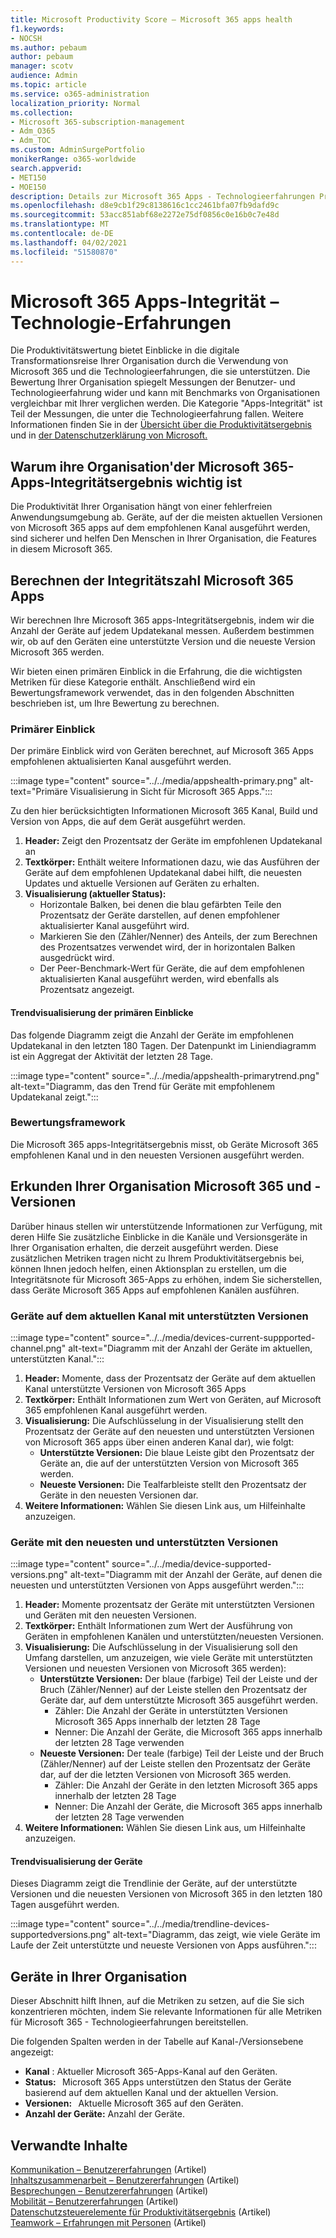 ```yaml
---
title: Microsoft Productivity Score – Microsoft 365 apps health
f1.keywords:
- NOCSH
ms.author: pebaum
author: pebaum
manager: scotv
audience: Admin
ms.topic: article
ms.service: o365-administration
localization_priority: Normal
ms.collection:
- Microsoft 365-subscription-management
- Adm_O365
- Adm_TOC
ms.custom: AdminSurgePortfolio
monikerRange: o365-worldwide
search.appverid:
- MET150
- MOE150
description: Details zur Microsoft 365 Apps - Technologieerfahrungen Produktivitätsergebnis.
ms.openlocfilehash: d8e9cb1f29c8138616c1cc2461bfa07fb9dafd9c
ms.sourcegitcommit: 53acc851abf68e2272e75df0856c0e16b0c7e48d
ms.translationtype: MT
ms.contentlocale: de-DE
ms.lasthandoff: 04/02/2021
ms.locfileid: "51580870"
---
```

# <a name="microsoft-365-apps-health--technology-experiences"></a>Microsoft 365 Apps-Integrität – Technologie-Erfahrungen

Die Produktivitätswertung bietet Einblicke in die digitale Transformationsreise Ihrer Organisation durch die Verwendung von Microsoft 365 und die Technologieerfahrungen, die sie unterstützen. Die Bewertung Ihrer Organisation spiegelt Messungen der Benutzer- und Technologieerfahrung wider und kann mit Benchmarks von Organisationen vergleichbar mit Ihrer verglichen werden. Die Kategorie "Apps-Integrität" ist Teil der Messungen, die unter die Technologieerfahrung fallen. Weitere Informationen finden Sie in der [Übersicht über die Produktivitätsergebnis](productivity-score.md) und in [der Datenschutzerklärung von Microsoft.](https://privacy.microsoft.com/privacystatement)

## <a name="why-your-organization39s-microsoft-365-apps-health-score-matters"></a>Warum ihre Organisation&#39;der Microsoft 365-Apps-Integritätsergebnis wichtig ist

Die Produktivität Ihrer Organisation hängt von einer fehlerfreien Anwendungsumgebung ab. Geräte, auf der die meisten aktuellen Versionen von Microsoft 365 apps auf dem empfohlenen Kanal ausgeführt werden, sind sicherer und helfen Den Menschen in Ihrer Organisation, die Features in diesem Microsoft 365.

## <a name="how-we-calculate-the-microsoft-365-apps-health-score"></a>Berechnen der Integritätszahl Microsoft 365 Apps

Wir berechnen Ihre Microsoft 365 apps-Integritätsergebnis, indem wir die Anzahl der Geräte auf jedem Updatekanal messen. Außerdem bestimmen wir, ob auf den Geräten eine unterstützte Version und die neueste Version Microsoft 365 werden.

Wir bieten einen primären Einblick in die Erfahrung, die die wichtigsten Metriken für diese Kategorie enthält. Anschließend wird ein Bewertungsframework verwendet, das in den folgenden Abschnitten beschrieben ist, um Ihre Bewertung zu berechnen.

### <a name="primary-insight"></a>Primärer Einblick

Der primäre Einblick wird von Geräten berechnet, auf Microsoft 365 Apps empfohlenen aktualisierten Kanal ausgeführt werden.

:::image type="content" source="../../media/appshealth-primary.png" alt-text="Primäre Visualisierung in Sicht für Microsoft 365 Apps.":::

Zu den hier berücksichtigten Informationen Microsoft 365 Kanal, Build und Version von Apps, die auf dem Gerät ausgeführt werden.

1. **Header:**  Zeigt den Prozentsatz der Geräte im empfohlenen Updatekanal an
1. **Textkörper:**  Enthält weitere Informationen dazu, wie das Ausführen der Geräte auf dem empfohlenen Updatekanal dabei hilft, die neuesten Updates und aktuelle Versionen auf Geräten zu erhalten.
1. **Visualisierung (aktueller Status):**
    - Horizontale Balken, bei denen die blau gefärbten Teile den Prozentsatz der Geräte darstellen, auf denen empfohlener aktualisierter Kanal ausgeführt wird.
    - Markieren Sie den (Zähler/Nenner) des Anteils, der zum Berechnen des Prozentsatzes verwendet wird, der in horizontalen Balken ausgedrückt wird.
    - Der Peer-Benchmark-Wert für Geräte, die auf dem empfohlenen aktualisierten Kanal ausgeführt werden, wird ebenfalls als Prozentsatz angezeigt.

#### <a name="trend-visualization-of-the-primary-insight"></a>Trendvisualisierung der primären Einblicke

Das folgende Diagramm zeigt die Anzahl der Geräte im empfohlenen Updatekanal in den letzten 180 Tagen. Der Datenpunkt im Liniendiagramm ist ein Aggregat der Aktivität der letzten 28 Tage.

:::image type="content" source="../../media/appshealth-primarytrend.png" alt-text="Diagramm, das den Trend für Geräte mit empfohlenem Updatekanal zeigt.":::

### <a name="scoring-framework"></a>Bewertungsframework

Die Microsoft 365 apps-Integritätsergebnis misst, ob Geräte Microsoft 365 empfohlenen Kanal und in den neuesten Versionen ausgeführt werden.

## <a name="explore-your-organization-microsoft-365-app-channels-and-versions"></a>Erkunden Ihrer Organisation Microsoft 365 und -Versionen

Darüber hinaus stellen wir unterstützende Informationen zur Verfügung, mit deren Hilfe Sie zusätzliche Einblicke in die Kanäle und Versionsgeräte in Ihrer Organisation erhalten, die derzeit ausgeführt werden. Diese zusätzlichen Metriken tragen nicht zu Ihrem Produktivitätsergebnis bei, können Ihnen jedoch helfen, einen Aktionsplan zu erstellen, um die Integritätsnote für Microsoft 365-Apps zu erhöhen, indem Sie sicherstellen, dass Geräte Microsoft 365 Apps auf empfohlenen Kanälen ausführen.

### <a name="devices-on-current-channel-and-running-supported-versions"></a>Geräte auf dem aktuellen Kanal mit unterstützten Versionen

:::image type="content" source="../../media/devices-current-suppported-channel.png" alt-text="Diagramm mit der Anzahl der Geräte im aktuellen, unterstützten Kanal.":::

1. **Header:** Momente, dass der Prozentsatz der Geräte auf dem aktuellen Kanal unterstützte Versionen von Microsoft 365 Apps  
1. **Textkörper:**  Enthält Informationen zum Wert von Geräten, auf Microsoft 365 empfohlenen Kanal ausgeführt werden.
1. **Visualisierung:**  Die Aufschlüsselung in der Visualisierung stellt den Prozentsatz der Geräte auf den neuesten und unterstützten Versionen von Microsoft 365 apps über einen anderen Kanal dar), wie folgt:
    - **Unterstützte Versionen:** Die blaue Leiste gibt den Prozentsatz der Geräte an, die auf der unterstützten Version von Microsoft 365 werden.
    - **Neueste Versionen:** Die Tealfarbleiste stellt den Prozentsatz der Geräte in den neuesten Versionen dar.
1. **Weitere Informationen:**   Wählen Sie diesen Link aus, um Hilfeinhalte anzuzeigen.

### <a name="devices-running-latest-and-supported-versions"></a>Geräte mit den neuesten und unterstützten Versionen

:::image type="content" source="../../media/device-supported-versions.png" alt-text="Diagramm mit der Anzahl der Geräte, auf denen die neuesten und unterstützten Versionen von Apps ausgeführt werden.":::

1. **Header:** Momente prozentsatz der Geräte mit unterstützten Versionen und Geräten mit den neuesten Versionen.  
1. **Textkörper:**  Enthält Informationen zum Wert der Ausführung von Geräten in empfohlenen Kanälen und unterstützten/neuesten Versionen.
1. **Visualisierung:** Die Aufschlüsselung in der Visualisierung soll den Umfang darstellen, um anzuzeigen, wie viele Geräte mit unterstützten Versionen und neuesten Versionen von Microsoft 365 werden):
    - **Unterstützte Versionen:** Der blaue (farbige) Teil der Leiste und der Bruch (Zähler/Nenner) auf der Leiste stellen den Prozentsatz der Geräte dar, auf dem unterstützte Microsoft 365 ausgeführt werden.
        - Zähler: Die Anzahl der Geräte in unterstützten Versionen Microsoft 365 Apps innerhalb der letzten 28 Tage
        - Nenner: Die Anzahl der Geräte, die Microsoft 365 apps innerhalb der letzten 28 Tage verwenden
    - **Neueste Versionen:** Der teale (farbige) Teil der Leiste und der Bruch (Zähler/Nenner) auf der Leiste stellen den Prozentsatz der Geräte dar, auf der die letzten Versionen von Microsoft 365 werden.
        - Zähler: Die Anzahl der Geräte in den letzten Microsoft 365 apps innerhalb der letzten 28 Tage
        - Nenner: Die Anzahl der Geräte, die Microsoft 365 apps innerhalb der letzten 28 Tage verwenden
1. **Weitere Informationen:**   Wählen Sie diesen Link aus, um Hilfeinhalte anzuzeigen.

#### <a name="trend-visualization-of-the-devices"></a>Trendvisualisierung der Geräte

Dieses Diagramm zeigt die Trendlinie der Geräte, auf der unterstützte Versionen und die neuesten Versionen von Microsoft 365 in den letzten 180 Tagen ausgeführt werden.

:::image type="content" source="../../media/trendline-devices-supportedversions.png" alt-text="Diagramm, das zeigt, wie viele Geräte im Laufe der Zeit unterstützte und neueste Versionen von Apps ausführen.":::

## <a name="devices-in-your-organization"></a>Geräte in Ihrer Organisation

Dieser Abschnitt hilft Ihnen, auf die Metriken zu setzen, auf die Sie sich konzentrieren möchten, indem Sie relevante Informationen für alle Metriken für Microsoft 365 - Technologieerfahrungen bereitstellen.

Die folgenden Spalten werden in der Tabelle auf Kanal-/Versionsebene angezeigt:

- **Kanal** : Aktueller Microsoft 365-Apps-Kanal auf den Geräten.
- **Status:**   Microsoft 365 Apps unterstützen den Status der Geräte basierend auf dem aktuellen Kanal und der aktuellen Version.
- **Versionen:**   Aktuelle Microsoft 365 auf den Geräten.
- **Anzahl der Geräte:**  Anzahl der Geräte.

## <a name="related-content"></a>Verwandte Inhalte

[Kommunikation – Benutzererfahrungen](communication.md) (Artikel)\
[Inhaltszusammenarbeit – Benutzererfahrungen](content-collaboration.md) (Artikel)\
[Besprechungen – Benutzererfahrungen](meetings.md) (Artikel)\
[Mobilität – Benutzererfahrungen](mobility.md) (Artikel)\
[Datenschutzsteuerelemente für Produktivitätsergebnis](privacy.md) (Artikel)\
[Teamwork – Erfahrungen mit Personen](teamwork.md) (Artikel)